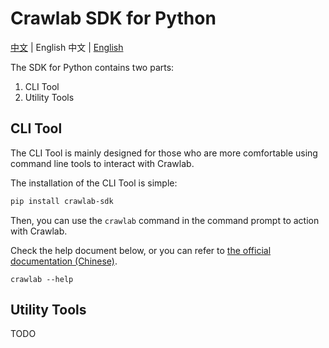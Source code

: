 # Crawlab SDK for Python

[中文](https://github.com/crawlab-team/crawlab-sdk/blob/master/python/README-zh.md) | English
中文 | [English](https://github.com/crawlab-team/crawlab-sdk/blob/master/python/README.md)

The SDK for Python contains two parts:
1. CLI Tool
2. Utility Tools

## CLI Tool

The CLI Tool is mainly designed for those who are more comfortable using command line tools to interact with Crawlab. 

The installation of the CLI Tool is simple:

```bash
pip install crawlab-sdk
```

Then, you can use the `crawlab` command in the command prompt to action with Crawlab.

Check the help document below, or you can refer to [the official documentation (Chinese)](http://docs.crawlab.cn/Usage/Spider/CLI.html). 

```
crawlab --help
```

## Utility Tools

TODO